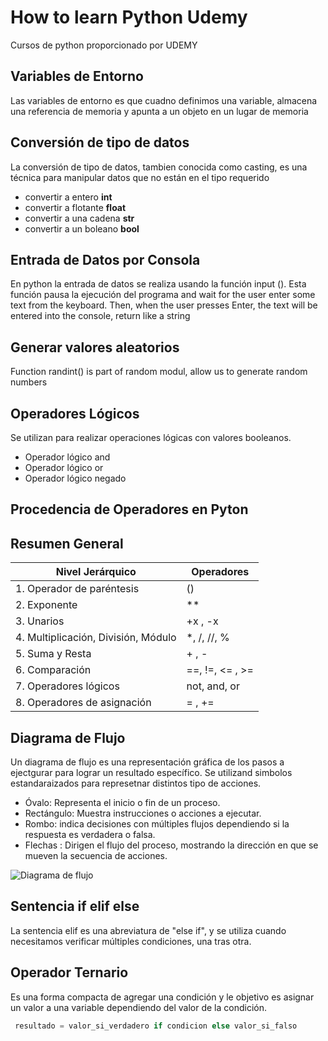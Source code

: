 # How to learn Python Udemy
Cursos de python proporcionado por UDEMY


## Variables de Entorno
 Las variables de entorno es que cuadno definimos una variable, almacena una referencia de memoria  y apunta a un objeto en un lugar de memoria


## Conversión de tipo de datos

La conversión de tipo de datos, tambien conocida como casting, es una técnica para manipular datos que no están en el tipo requerido
- convertir a entero **int**
- convertir a flotante **float**
- convertir a una cadena **str**
- convertir a un boleano **bool**

## Entrada de Datos por Consola

En python la entrada de datos se realiza usando la función input (). Esta función pausa la ejecución del programa and wait for  the user  enter some text from the keyboard. Then, when the user presses Enter, the text will be entered into  the console, return like a string

## Generar valores aleatorios
Function randint() is part of random modul, allow us to generate random numbers

## Operadores Lógicos
Se utilizan para realizar operaciones lógicas con valores booleanos.
- Operador lógico and 
- Operador lógico or
- Operador lógico negado

## Procedencia de Operadores en Pyton
## Resumen General

| Nivel Jerárquico        | Operadores                         |
|--------------------------|-------------------------------------|
| 1. Operador de paréntesis | ()                                |
| 2. Exponente             | **                                |
| 3. Unarios               | +x , -x                           |
| 4. Multiplicación, División, Módulo | *, /, //, %            |
| 5. Suma y Resta          | + , -                             |
| 6. Comparación           | ==, !=, <= , >=                   |
| 7. Operadores lógicos    | not, and, or                      |
| 8. Operadores de asignación | = , +=                         |

## Diagrama de Flujo

Un diagrama de flujo es una representación gráfica de los pasos a ejectgurar para lograr un resultado específico.
Se utilizand simbolos estandaraizados para represetnar distintos tipo de acciones.

- Óvalo: Representa el inicio o fin de un proceso.
- Rectángulo: Muestra instrucciones o acciones a ejecutar.
- Rombo: indica decisiones con múltiples flujos dependiendo si la respuesta es verdadera o falsa.
- Flechas : Dirigen el flujo del proceso, mostrando la dirección en que se mueven la secuencia de acciones.

![Diagrama de flujo](flujo.ong)

## Sentencia if elif else

La sentencia elif es una abreviatura de "else if", y se utiliza cuando necesitamos verificar múltiples condiciones, una tras otra.

## Operador Ternario

Es una forma compacta de agregar una condición y le objetivo es asignar un valor a una variable dependiendo del valor de la condición.

``` python
 resultado = valor_si_verdadero if condicion else valor_si_falso
```